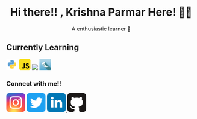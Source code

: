 <h1 align='center'> Hi there!! , Krishna Parmar Here! 🙋‍♂️ </h1>
<p align='center'> A enthusiastic learner 🎇 </p>
<h2> Currently Learning </h2>
<p>
<img src=https://github.com/edent/SuperTinyIcons/blob/master/images/svg/python.svg height='30' weight='30'/>
<img src=https://github.com/edent/SuperTinyIcons/blob/master/images/svg/javascript.svg height='30' weight='30'/>
<img src=https://github.com/edent/SuperTinyIcons/blob/master/images/svg/django.svg height='30' weight='30'/>
<img src=https://github.com/edent/SuperTinyIcons/blob/master/images/svg/flask.svg height='30' weight='30'/>
</p>



<h3> Connect with me!! </h3>
<a href = https://instagram.com/_parmark target='blank'> <img src=https://github.com/edent/SuperTinyIcons/blob/master/images/svg/instagram.svg height='50' weight='50'/></a> <a href = https://twitter.com/@_parmark target='blank'> <img src=https://github.com/edent/SuperTinyIcons/blob/master/images/svg/twitter.svg height='50' weight='50'/></a> <a href = https://www.linkedin.com/in/parmark-326111 target='blank'> <img src=https://github.com/edent/SuperTinyIcons/blob/master/images/svg/linkedin.svg height='50' weight='50'/></a><a href = https://github.com/ParmarKrishna target='blank'> <img src=https://github.com/edent/SuperTinyIcons/blob/master/images/svg/github.svg height='50' weight='50'/></a>
